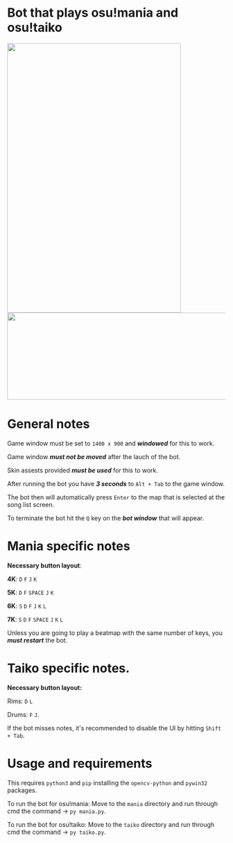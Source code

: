 # Bot that plays osu!mania and osu!taiko


<p float="left">
  <img src="https://user-images.githubusercontent.com/80072600/119259630-a0bf3d00-bbbe-11eb-96c5-c0ce6019c89f.gif" width="400" height="620" />
  <img src="https://user-images.githubusercontent.com/80072600/119258685-5340d100-bbba-11eb-8a2a-5a7f9c6b6a75.gif" width="600" height="200" />
</p>

# General notes
Game window must be set to ```1400 x 900``` and ***windowed*** for this to work.

Game window ***must not be moved*** after the lauch of the bot.

Skin assests provided ***must be used*** for this to work.

After running the bot you have ***3 seconds*** to ```Alt + Tab``` to the game window.

The bot then will automatically press ```Enter``` to the map that is selected at the song list screen.

To terminate the bot hit the ```Q``` key on the ***bot window*** that will appear.

# Mania specific notes
**Necessary button layout**: 

**4K**:  ```D``` ```F``` ```J``` ```K```

**5K**:  ```D``` ```F``` ```SPACE``` ```J``` ```K```

**6K**:  ```S``` ```D``` ```F``` ```J``` ```K``` ```L```

**7K**:  ```S``` ```D``` ```F``` ```SPACE``` ```J``` ```K``` ```L```

Unless you are going to play a beatmap with the same number of keys, you ***must restart*** the bot.


# Taiko specific notes.
**Necessary button layout:**

Rims:  ```D``` ```L``` 

Drums:  ```F``` ```J```.

If the bot misses notes, it's recommended to disable the UI by hitting ```Shift + Tab```.

# Usage and requirements

This requires ```python3``` and ```pip``` installing the ```opencv-python``` and ```pywin32``` packages.

To run the bot for osu!mania:
Move to the ```mania``` directory and run through cmd the command -> ```py mania.py```.

To run the bot for osu!taiko:
Move to the ```taiko``` directory and run through cmd the command -> ```py taiko.py```.
